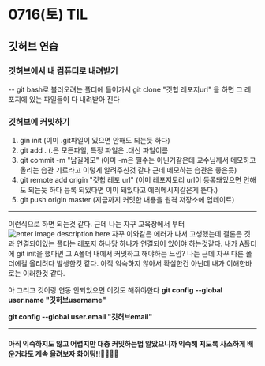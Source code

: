 ﻿# 0716(토) TIL
## 깃허브 연습
### 깃허브에서 내 컴퓨터로 내려받기
 -- git bash로 불러오려는 폴더에 들어가서 git clone "깃헙 레포지url" 을 하면 그 레포지에 있는 파일들이 다 내려받아 진다



### 깃허브에 커밋하기
1. gin init (이미 .git파일이 있으면 안해도 되는듯 하다)
 2. git add . (.은 모든파일, 특정 파일은 .대신 파일이름
 3. git commit -m "남길메모" (아마 -m은 필수는 아닌거같은데 교수님께서 메모하고 올리는 습관 기르라고 이렇게 알려주신것 같다 근데 메모하는 습관은 좋은듯)
 4. git remote add origin "깃헙 레포 url" (이미 레포지토리 url이 등록돼있으면 안해도 되는듯 하다 등록 되있다면 이미 돼있다고 에러메시지같은게 뜬다.)
 5. git push origin master (지금까지 커밋한 내용을 원격 저장소에 업데이트)
 ----
 이런식으로 하면 되는것 같다. 근데 나는 자꾸 교육장에서 부터![enter image description here](https://miro.medium.com/max/1400/1*lsM8vOVHRdU9x6DnUjC__A.png)
 자꾸 이와같은 에러가 나서 고생했는데 결론은 깃과 연결되어있는 폴더는 레포지 하나당 하나가 연결되어 있어야 하는것같다. 내가 A폴더에 git init을 했다면 그 A폴더 내에서 커밋하고 해야하는 느낌? 나는 근데 자꾸 다른 폴더에걸 올리려다 발생한것 같다. 아직 익숙하지 않아서 확실한건 아닌데 내가 이해한바로는 이러한것 같다.

아 그리고 깃이랑 연동 안되있으면 이것도 해줘야한다
**git config --global user.name "깃허브username"**

**git config --global user.email "깃허브email"**


---

#### 아직 익숙하지도 않고 어렵지만 대충 커밋하는법 알았으니까 익숙해 지도록 사소하게 배운거라도 계속 올려보자 화이팅!!:facepunch::facepunch::facepunch::facepunch:

